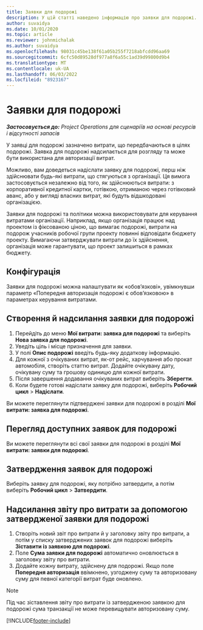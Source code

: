 ```yaml
---
title: Заявки для подорожі
description: У цій статті наведено інформацію про заявки для подорожі.
author: suvaidya
ms.date: 10/01/2020
ms.topic: article
ms.reviewer: johnmichalak
ms.author: suvaidya
ms.openlocfilehash: 98031c45be138f61a05b255f7218abfcdd96aa69
ms.sourcegitcommit: 6cfc50d89528df977a8f6a55c1ad39d99800d9b4
ms.translationtype: MT
ms.contentlocale: uk-UA
ms.lasthandoff: 06/03/2022
ms.locfileid: "8923167"
---
```

# <a name="travel-requisitions"></a>Заявки для подорожі

_**Застосовується до:** Project Operations для сценаріїв на основі ресурсів і відсутності запасів_

У заявці для подорожі зазначено витрати, що передбачаються в цілях подорожі. Заявка для подорожі надсилається для розгляду та може бути використана для авторизації витрат.

Можливо, вам доведеться надіслати заявку для подорожі, перш ніж здійснювати будь-які витрати, що стягуються з організації. Ця вимога застосовується незалежно від того, як здійснюються витрати: з корпоративної кредитної картки, готівкою, отриманою через готівковий аванс, або у вигляді власних витрат, які будуть відшкодовані організацією.

Заявки для подорожі та політики можна використовувати для керування витратами організації. Наприклад, якщо організація працює над проектом із фіксованою ціною, що вимагає подорожі, витрати на подорож учасників робочої групи проекту повинні відповідати бюджету проекту. Вимагаючи затверджувати витрати до їх здійснення, організація може гарантувати, що проект залишиться в рамках бюджету.

## <a name="configuration"></a>Конфігурація 

Заявки для подорожі можна налаштувати як «обов’язкові», увімкнувши параметр «Попередня авторизація подорожі є обов’язковою» в параметрах керування витратами. 

## <a name="create-and-submit-a-travel-requisition"></a>Створення й надсилання заявки для подорожі

1. Перейдіть до меню **Мої витрати: заявка для подорожі** та виберіть **Нова заявка для подорожі**.
2. Уведіть ціль і місце призначення для заявки.
3. У полі **Опис подорожі** введіть будь-яку додаткову інформацію. 
4. Для кожної з очікуваних витрат, як-от рейс, харчування або прокат автомобіля, створіть статтю витрат. Додайте очікувану дату, очікувану суму та грошову одиницю для кожної витрати. 
5. Після завершення додавання очікуваних витрат виберіть **Зберегти**.
6. Коли будете готові надіслати заявку для подорожі, виберіть **Робочий цикл** > **Надіслати**.

Ви можете переглянути підтверджені заявки для подорожі в розділі **Мої витрати: заявка для подорожі**. 

## <a name="view-available-travel-requisitions"></a>Перегляд доступних заявок для подорожі

Ви можете переглянути всі свої заявки для подорожі в розділі **Мої витрати: заявки для подорожі**.

## <a name="approve-travel-requisitions"></a>Затвердження заявок для подорожі

Виберіть заявку для подорожі, яку потрібно затвердити, а потім виберіть **Робочий цикл** > **Затвердити**.  

## <a name="submit-an-expense-report-using-your-approved-travel-requisition"></a>Надсилання звіту про витрати за допомогою затвердженої заявки для подорожі

1. Створіть новий звіт про витрати й у заголовку звіту про витрати, а потім у списку затверджених заявок для подорожі виберіть **Зіставити із заявкою для подорожі**.
2. Поле **Сума заявки для подорожі** автоматично оновлюється в заголовку звіту про витрати.
3. Додайте кожну витрату, здійснену для подорожі. Якщо поле **Попередня авторизація** ввімкнено, узгоджену суму та авторизовану суму для певної категорії витрат буде оновлено.

> [!NOTE]
> Під час зіставлення звіту про витрати із затвердженою заявкою для подорожі сума транзакції не може перевищувати авторизовану суму. 


[!INCLUDE[footer-include](../includes/footer-banner.md)]